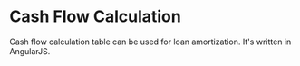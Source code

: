 # Cash Flow Calculation   

Cash flow calculation table can be used for loan amortization. It's written in AngularJS.
